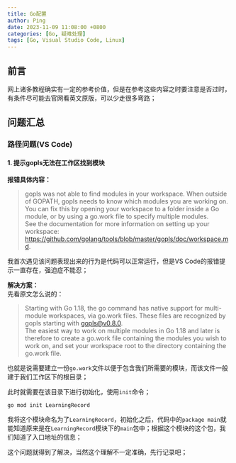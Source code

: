 ```yaml
---
title: Go配置
author: Ping
date: 2023-11-09 11:08:00 +0800
categories: [Go, 疑难处理]
tags: [Go, Visual Studio Code, Linux]
---
```


## 前言

网上诸多教程确实有一定的参考价值，但是在参考这些内容之时要注意是否过时，有条件尽可能去官网看英文原版，可以少走很多弯路；

## 问题汇总

### 路径问题(VS Code)

#### 1. 提示gopls无法在工作区找到模块

**报错具体内容：**
> gopls was not able to find modules in your workspace.
When outside of GOPATH, gopls needs to know which modules you are working on.  
You can fix this by opening your workspace to a folder inside a Go module, or by using a go.work file to specify multiple modules.  
See the documentation for more information on setting up your workspace: https://github.com/golang/tools/blob/master/gopls/doc/workspace.md.

我首次遇见该问题表现出来的行为是代码可以正常运行，但是VS Code的报错提示一直存在，强迫症不能忍；

**解决方案：**  
先看原文怎么说的：
> Starting with Go 1.18, the go command has native support for multi-module workspaces, via go.work files. These files are recognized by gopls starting with gopls@v0.8.0.  
The easiest way to work on multiple modules in Go 1.18 and later is therefore to create a go.work file containing the modules you wish to work on, and set your workspace root to the directory containing the go.work file.  

也就是说需要建立一份`go.work`文件以便于包含我们所需要的模块，而该文件一般建于我们工作区下的根目录；

此时就需要在该目录下进行初始化，使用`init`命令；

```shell
go mod init LearningRecord
```

我将这个模块命名为了`LearningRecord`，初始化之后，代码中的`package main`就能知道原来是在`LearningRecord`模块下的`main`包中；根据这个模块的这个包，我们知道了入口地址的信息；

这个问题就得到了解决，当然这个理解不一定准确，先行记录吧；



